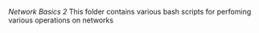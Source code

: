 *Network Basics 2*
This folder contains various bash scripts for perfoming various operations on networks